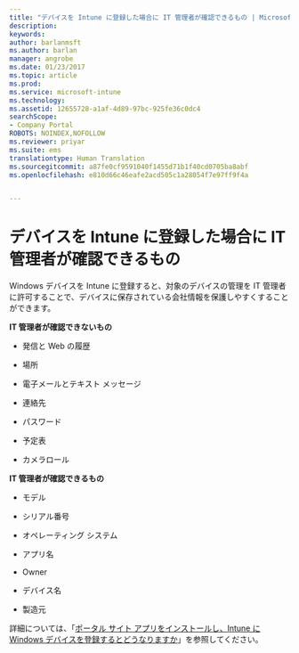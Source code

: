 ```yaml
---
title: "デバイスを Intune に登録した場合に IT 管理者が確認できるもの | Microsoft Docs"
description: 
keywords: 
author: barlanmsft
ms.author: barlan
manager: angrobe
ms.date: 01/23/2017
ms.topic: article
ms.prod: 
ms.service: microsoft-intune
ms.technology: 
ms.assetid: 12655728-a1af-4d89-97bc-925fe36c0dc4
searchScope:
- Company Portal
ROBOTS: NOINDEX,NOFOLLOW
ms.reviewer: priyar
ms.suite: ems
translationtype: Human Translation
ms.sourcegitcommit: a87fe0cf9591040f1455d71b1f40cd0705ba8abf
ms.openlocfilehash: e810d66c46eafe2acd505c1a28054f7e97ff9f4a


---
```



# <a name="what-can-your-it-admin-see-when-you-enroll-a-device-in-intune"></a>デバイスを Intune に登録した場合に IT 管理者が確認できるもの

Windows デバイスを Intune に登録すると、対象のデバイスの管理を IT 管理者に許可することで、デバイスに保存されている会社情報を保護しやすくすることができます。

**IT 管理者が確認できないもの**

- 発信と Web の履歴

-    場所

- 電子メールとテキスト メッセージ

- 連絡先

-    パスワード

- 予定表

- カメラロール

**IT 管理者が確認できるもの**

- モデル

- シリアル番号

- オペレーティング システム

- アプリ名

- Owner

- デバイス名

- 製造元

詳細については、「[ポータル サイト アプリをインストールし、Intune に Windows デバイスを登録するとどうなりますか](what-happens-if-you-install-the-company-portal-app-and-enroll-your-device-in-intune-windows.md)」を参照してください。



<!--HONumber=Jan17_HO4-->


